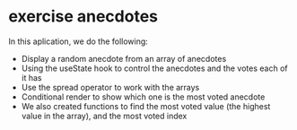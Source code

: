 # exercise anecdotes
In this aplication, we do the following:
- Display a random anecdote from an array of anecdotes
- Using the useState hook to control the anecdotes and the votes each of it has
- Use the spread operator to work with the arrays
- Conditional render to show which one is the most voted anecdote
- We also created functions to find the most voted value (the highest value in the array), and the most voted index
